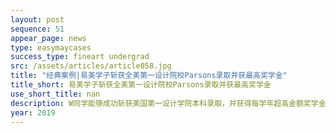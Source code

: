 ```yaml
---
layout: post
sequence: 51
appear_page: news
type: easymaycases
success_type: fineart undergrad
src: /assets/articles/article058.jpg
title: "经典案例|易美学子斩获全美第一设计院校Parsons录取并获最高奖学金"
title_short: 易美学子斩获全美第一设计院校Parsons录取并获最高奖学金
use_short_title: nan
description: W同学能够成功斩获美国第一设计学院本科录取，并获得每学年超高金额奖学金，源于对Parsons院校和热门专业的精准定位和深度剖析，针对性地纵向发展个人艺术方向，其次结合目标院校录取标准，例如个性与品格，课外活动，基础作品集和挑战性作品集的审判标准。结合W同学的艺术方向，易美艺术导师对W同学进行系统化观念设计、理性思考、创作灵感与创作手法一系列的作品集辅导，在迎合目标院校审判标砖的前提下，极大程度发挥了个人艺术特色与独特艺术思维，从而冲破重重难关，获得心仪院校录取。
year: 2019
---
```


